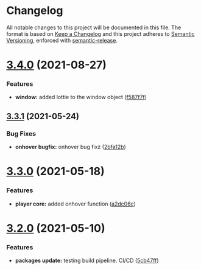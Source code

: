 # Changelog
All notable changes to this project will be documented in this file.
The format is based on [Keep a Changelog](https://keepachangelog.com/en/1.0.0/) and this project adheres to [Semantic Versioning](https://semver.org/spec/v2.0.0.html), enforced with [semantic-release](https://github.com/semantic-release/semantic-release).


# [3.4.0](https://github.com/LottieFiles/lottie-react/compare/v3.3.1...v3.4.0) (2021-08-27)


### Features

* **window:** added lottie to the window object ([f587f7f](https://github.com/LottieFiles/lottie-react/commit/f587f7f2ad16aa8b58119aaac94e7c777354edf9))

## [3.3.1](https://github.com/LottieFiles/lottie-react/compare/v3.3.0...v3.3.1) (2021-05-24)


### Bug Fixes

* **onhover bugfix:** onhover bug fixz ([2bfa12b](https://github.com/LottieFiles/lottie-react/commit/2bfa12b38482c9dd992bfcf738c2a7a684fd1aca))

# [3.3.0](https://github.com/LottieFiles/lottie-react/compare/v3.2.0...v3.3.0) (2021-05-18)


### Features

* **player core:** added onhover function ([a2dc06c](https://github.com/LottieFiles/lottie-react/commit/a2dc06c1d60535fcd834da45c0611dbdece147ed))

# [3.2.0](https://github.com/LottieFiles/lottie-react/compare/v3.1.4...v3.2.0) (2021-05-10)


### Features

* **packages update:** testing build pipeline. CI/CD ([5cb47ff](https://github.com/LottieFiles/lottie-react/commit/5cb47ff9f6f02873afcbeaf004dbf23ef556ad2c))
